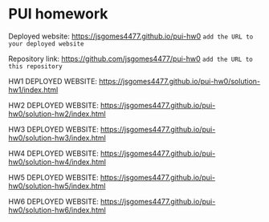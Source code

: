 # PUI homework

Deployed website: https://jsgomes4477.github.io/pui-hw0 `add the URL to your deployed website`

Repository link: https://github.com/jsgomes4477/pui-hw0 `add the URL to this repository`

HW1 DEPLOYED WEBSITE: https://jsgomes4477.github.io/pui-hw0/solution-hw1/index.html

HW2 DEPLOYED WEBSITE: https://jsgomes4477.github.io/pui-hw0/solution-hw2/index.html

HW3 DEPLOYED WEBSITE:  https://jsgomes4477.github.io/pui-hw0/solution-hw3/index.html

HW4 DEPLOYED WEBSITE: https://jsgomes4477.github.io/pui-hw0/solution-hw4/index.html

HW5 DEPLOYED WEBSITE: https://jsgomes4477.github.io/pui-hw0/solution-hw5/index.html

HW6 DEPLOYED WEBSITE: https://jsgomes4477.github.io/pui-hw0/solution-hw6/index.html
